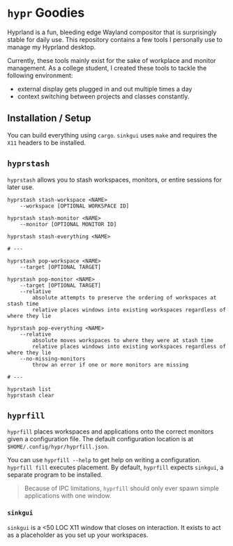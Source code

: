 # `hypr` Goodies

Hyprland is a fun, bleeding edge Wayland compositor that is surprisingly stable for daily use. 
This repository contains a few tools I personally use to manage my Hyprland desktop.

Currently, these tools mainly exist for the sake of workplace and monitor management.
As a college student, I created these tools to tackle the following environment:
- external display gets plugged in and out multiple times a day
- context switching between projects and classes constantly.

## Installation / Setup

You can build everything using `cargo`.
`sinkgui` uses `make` and requires the `X11` headers to be installed.

## `hyprstash`

`hyprstash` allows you to stash workspaces, monitors, or entire sessions for later use.

```
hyprstash stash-workspace <NAME>
    --workspace [OPTIONAL WORKSPACE ID]

hyprstash stash-monitor <NAME>
    --monitor [OPTIONAL MONITOR ID]

hyprstash stash-everything <NAME>

# ---

hyprstash pop-workspace <NAME>
    --target [OPTIONAL TARGET]

hyprstash pop-monitor <NAME>
    --target [OPTIONAL TARGET]
    --relative
        absolute attempts to preserve the ordering of workspaces at stash time
        relative places windows into existing workspaces regardless of where they lie 

hyprstash pop-everything <NAME>
    --relative
        absolute moves workspaces to where they were at stash time
        relative places windows into existing workspaces regardless of where they lie
    --no-missing-monitors
        throw an error if one or more monitors are missing

# ---

hyprstash list
hyprstash clear
```

## `hyprfill`

`hyprfill` places workspaces and applications onto the correct monitors given a configuration file.
The default configuration location is at `$HOME/.config/hypr/hyprfill.json`.

You can use `hyprfill --help` to get help on writing a configuration.
`hyprfill fill` executes placement.
By default, `hyprfill` expects `sinkgui`, a separate program to be installed.

> Because of IPC limitations, `hyprfill` should only ever spawn simple applications with one window.

### `sinkgui`

`sinkgui` is a <50 LOC X11 window that closes on interaction.
It exists to act as a placeholder as you set up your workspaces.

